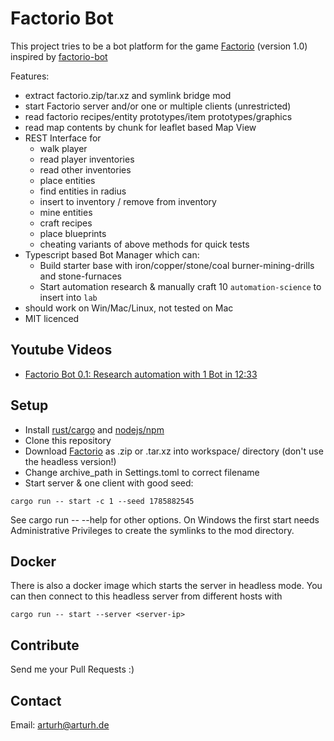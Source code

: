 Factorio Bot
============

This project tries to be a bot platform for the game
[Factorio](https://www.factorio.com) (version 1.0) inspired by [factorio-bot](https://github.com/Windfisch/factorio-bot/)

Features:
- extract factorio.zip/tar.xz and symlink bridge mod
- start Factorio server and/or one or multiple clients (unrestricted) 
- read factorio recipes/entity prototypes/item prototypes/graphics
- read map contents by chunk for leaflet based Map View
- REST Interface for
  - walk player
  - read player inventories
  - read other inventories
  - place entities
  - find entities in radius
  - insert to inventory / remove from inventory
  - mine entities
  - craft recipes
  - place blueprints
  - cheating variants of above methods for quick tests
- Typescript based Bot Manager which can:
  - Build starter base with iron/copper/stone/coal burner-mining-drills and stone-furnaces
  - Start automation research & manually craft 10 `automation-science` to insert into `lab`
- should work on Win/Mac/Linux, not tested on Mac
- MIT licenced

## Youtube Videos

- [Factorio Bot 0.1: Research automation with 1 Bot in 12:33](https://youtu.be/6KXYuVDRZ-I) 

## Setup 

- Install [rust/cargo](https://rustup.rs/) and [nodejs/npm](https://nodejs.org/)
- Clone this repository
- Download [Factorio](https://www.factorio.com) as .zip or .tar.xz into workspace/ directory (don't use the headless version!)
- Change archive_path in Settings.toml to correct filename
- Start server & one client with good seed:

```
cargo run -- start -c 1 --seed 1785882545 
```

See cargo run -- --help for other options.
On Windows the first start needs Administrative Privileges to create the symlinks to the mod directory.

## Docker 

There is also a docker image which starts the server in headless mode.
You can then connect to this headless server from different hosts with 

```
cargo run -- start --server <server-ip>
``` 

## Contribute

Send me your Pull Requests :)

## Contact

Email: [arturh@arturh.de](mailto:arturh@arturh.de)
